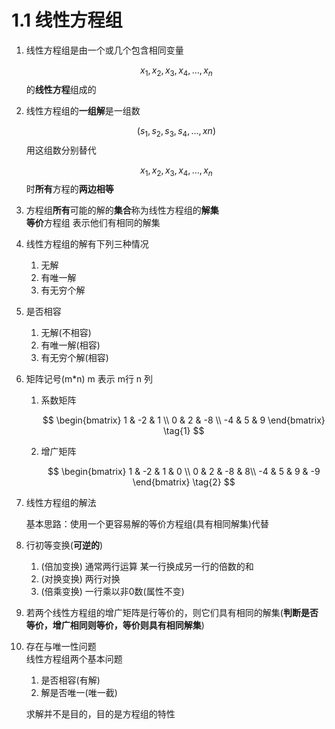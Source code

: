 # 1.1 线性方程组

1. 线性方程组是由一个或几个包含相同变量

    $$
    x_1,x_2,x_3,x_4,\dots,x_n
    $$
    的**线性方程**组成的  

1. 线性方程组的**一组解**是一组数

    $$
    (s_1,s_2,s_3,s_4,\dots,xn)
    $$
    用这组数分别替代  

    $$
    x_1,x_2,x_3,x_4,\dots,x_n
    $$
    时**所有**方程的**两边相等**  

1. 方程组**所有**可能的解的**集合**称为线性方程组的**解集**  
**等价**方程组 表示他们有相同的解集  

1. 线性方程组的解有下列三种情况
    1. 无解
    2. 有唯一解
    3. 有无穷个解

1. 是否相容
    1. 无解(不相容)
    2. 有唯一解(相容)
    3. 有无穷个解(相容)

1. 矩阵记号(m*n) m 表示 m行 n 列
   1. 系数矩阵

        $$
        \begin{bmatrix}
        1 & -2 & 1 \\
        0 & 2 & -8 \\
        -4 & 5 & 9
        \end{bmatrix}
        \tag{1}
        $$

   1. 增广矩阵  

        $$
        \begin{bmatrix}
        1 & -2 & 1 & 0 \\
        0 & 2 & -8 & 8\\
        -4 & 5 & 9 & -9
        \end{bmatrix}
        \tag{2}
        $$  
1. 线性方程组的解法  

    基本思路：使用一个更容易解的等价方程组(具有相同解集)代替

1. 行初等变换(**可逆的**)  
    1. (倍加变换) 通常两行运算 某一行换成另一行的倍数的和
    2. (对换变换) 两行对换
    3. (倍乘变换) 一行乘以非0数(属性不变)

1. 若两个线性方程组的增广矩阵是行等价的，则它们具有相同的解集(**判断是否等价，增广相同则等价，等价则具有相同解集**)  

1. 存在与唯一性问题  
    线性方程组两个基本问题
    1. 是否相容(有解)
    2. 解是否唯一(唯一截)

    求解并不是目的，目的是方程组的特性  
